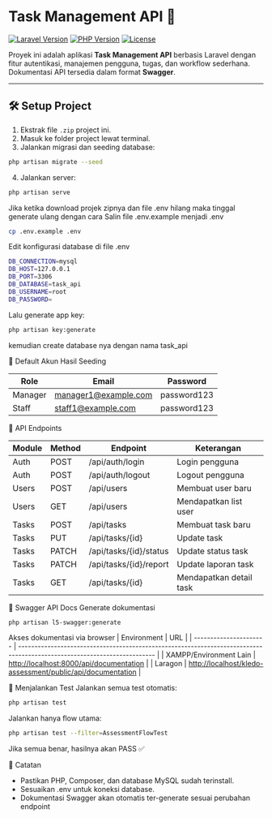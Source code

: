 # Task Management API 🚀

[![Laravel Version](https://img.shields.io/badge/Laravel-12.x-red)](https://laravel.com/) 
[![PHP Version](https://img.shields.io/badge/PHP-8.2-blue)](https://www.php.net/) 
[![License](https://img.shields.io/badge/License-MIT-green)](LICENSE)

Proyek ini adalah aplikasi **Task Management API** berbasis Laravel dengan fitur autentikasi, manajemen pengguna, tugas, dan workflow sederhana.  
Dokumentasi API tersedia dalam format **Swagger**.

---

## 🛠️ Setup Project

1. Ekstrak file `.zip` project ini.  
2. Masuk ke folder project lewat terminal.  
3. Jalankan migrasi dan seeding database:

```bash
php artisan migrate --seed
```

4. Jalankan server:
```bash
php artisan serve
```

Jika ketika download projek zipnya dan file .env hilang
maka tinggal generate ulang dengan cara
Salin file .env.example menjadi .env
```bash
cp .env.example .env
```

Edit konfigurasi database di file .env
```bash
DB_CONNECTION=mysql
DB_HOST=127.0.0.1
DB_PORT=3306
DB_DATABASE=task_api
DB_USERNAME=root
DB_PASSWORD=
```

Lalu generate app key:
```bash
php artisan key:generate
```

kemudian create database nya dengan nama task_api


🔑 Default Akun Hasil Seeding

| Role    | Email                                               | Password    |
| ------- | --------------------------------------------------- | ----------- |
| Manager | [manager1@example.com](mailto:manager1@example.com) | password123 |
| Staff   | [staff1@example.com](mailto:staff1@example.com)     | password123 |


📌 API Endpoints

| Module | Method | Endpoint               | Keterangan              |
| ------ | ------ | ---------------------- | ----------------------- |
| Auth   | POST   | /api/auth/login        | Login pengguna          |
| Auth   | POST   | /api/auth/logout       | Logout pengguna         |
| Users  | POST   | /api/users             | Membuat user baru       |
| Users  | GET    | /api/users             | Mendapatkan list user   |
| Tasks  | POST   | /api/tasks             | Membuat task baru       |
| Tasks  | PUT    | /api/tasks/{id}        | Update task             |
| Tasks  | PATCH  | /api/tasks/{id}/status | Update status task      |
| Tasks  | PATCH  | /api/tasks/{id}/report | Update laporan task     |
| Tasks  | GET    | /api/tasks/{id}        | Mendapatkan detail task |


📄 Swagger API Docs
Generate dokumentasi
```bash
php artisan l5-swagger:generate
```

Akses dokumentasi via browser
| Environment            | URL                                                                                                                      |
| ---------------------- | ------------------------------------------------------------------------------------------------------------------------ |
| XAMPP/Environment Lain | [http://localhost:8000/api/documentation](http://localhost:8000/api/documentation)                                       |
| Laragon                | [http://localhost/kledo-assessment/public/api/documentation](http://localhost/kledo-assessment/public/api/documentation) |


🧪 Menjalankan Test
Jalankan semua test otomatis:
```bash
php artisan test
```


Jalankan hanya flow utama:
```bash
php artisan test --filter=AssessmentFlowTest
```

Jika semua benar, hasilnya akan PASS ✅

📌 Catatan

- Pastikan PHP, Composer, dan database MySQL sudah terinstall.
- Sesuaikan .env untuk koneksi database.
- Dokumentasi Swagger akan otomatis ter-generate sesuai perubahan endpoint



